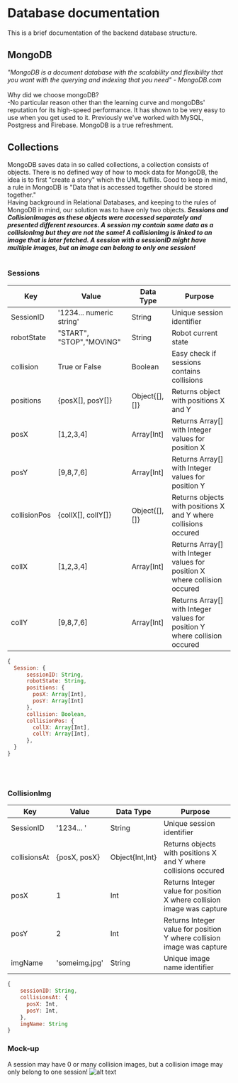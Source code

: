 # Database documentation

This is a brief documentation of the backend database structure.
## MongoDB 
*"MongoDB is a document database with the scalability and flexibility that you want with the querying and indexing that you need" - MongoDB.com* <br> <br>
Why did we choose mongoDB? <br>
-No particular reason other than the learning curve and mongoDBs' reputation for its high-speed performance. It has shown to be very easy to use when you get used to it. Previously we've worked with MySQL, Postgress and Firebase. MongoDB is a true refreshment.

## Collections 
MongoDB saves data in so called collections, a collection consists of objects.
 There is no defined way of how to mock data for MongoDB, the idea is to first "create a story" which the UML fulfills. Good to keep in mind, a rule in MongoDB is "Data that is accessed together should be stored together."  <br>
 Having background in Relational Databases, and keeping to the rules of MongoDB in mind, our solution was to have only two objects. ***Sessions and CollisionImages as these objects were accessed separately and presented different resources. A session my contain same data as a collisionImg but they are not the same! A collisionImg is linked to an image that is later fetched. A session with a sessionID might have multiple images, but an image can belong to only one session!***
<br><br>

### Sessions
| Key          | Value                    | Data Type     | Purpose                                                                    |
| ------------ | ------------------------ | ------------- | -------------------------------------------------------------------------- |
| SessionID    | '1234... numeric string' | String        | Unique session identifier                                                  |
| robotState   | "START", "STOP","MOVING" | String        | Robot current state                                                        |
| collision    | True or False            | Boolean       | Easy check if sessions contains collisions                                 |
| positions    | {posX[], posY[]}         | Object{[],[]} | Returns object with positions X and Y                                      |
| posX         | [1,2,3,4]                | Array[Int]    | Returns Array[] with Integer values for position X                         |
| posY         | [9,8,7,6]                | Array[Int]    | Returns Array[] with Integer values for position Y                         |
| collisionPos | {collX[], collY[]}       | Object{[],[]} | Returns objects with positions X and Y where collisions occured            |
| collX        | [1,2,3,4]                | Array[Int]    | Returns Array[] with Integer values for position X where collision occured |
| collY        | [9,8,7,6]                | Array[Int]    | Returns Array[] with Integer values for position Y where collision occured |
  ```js
  {
    Session: {
        sessionID: String,
        robotState: String,
        positions: {
          posX: Array[Int],
          posY: Array[Int]
        },
        collision: Boolean,
        collisionPos: {
          collX: Array[Int],
          collY: Array[Int],
        },
    }
  }
  ```

<br><br>

### CollisionImg
| Key          | Value         | Data Type       | Purpose                                                                |
| ------------ | ------------- | --------------- | ---------------------------------------------------------------------- |
| SessionID    | '1234... '    | String          | Unique session identifier                                              |
| collisionsAt | {posX, posX}  | Object{Int,Int} | Returns objects with positions X and Y where collisions occured        |
| posX         | 1             | Int             | Returns Integer value for position X where collision image was capture |
| posY         | 2             | Int             | Returns Integer value for position Y where collision image was capture |
| imgName      | 'someimg.jpg' | String          | Unique image name identifier                                           |
```js
{
    sessionID: String,
    collisionsAt: {
      posX: Int,
      posY: Int,
    },
    imgName: String
}  
```

### Mock-up 
A session may have 0 or many collision images, but a collision image may only belong to one session!
![alt text](https://github.com/IMS-Team6/IMS_SBackend/blob/main/Wiki/media/Database_UML.png)


